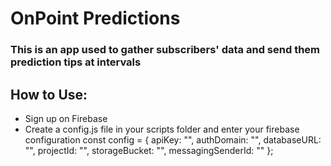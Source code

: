 # OnPoint Predictions
### This is an app used to gather subscribers' data and send them prediction tips at intervals

## How to Use:
- Sign up on Firebase
- Create a config.js file in your scripts folder and enter your firebase configuration
const config = {
    apiKey: "",
    authDomain: "",
    databaseURL: "",
    projectId: "",
    storageBucket: "",
    messagingSenderId: ""
};
